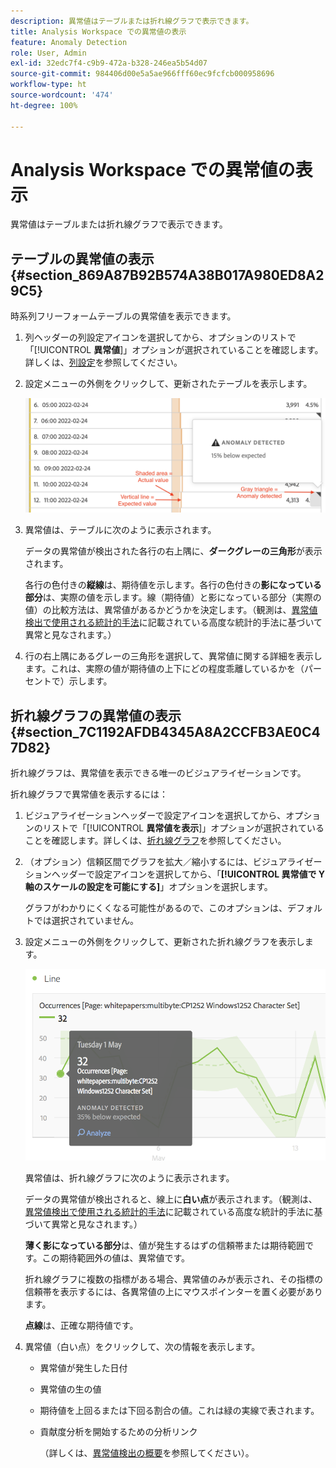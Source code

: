 ```yaml
---
description: 異常値はテーブルまたは折れ線グラフで表示できます。
title: Analysis Workspace での異常値の表示
feature: Anomaly Detection
role: User, Admin
exl-id: 32edc7f4-c9b9-472a-b328-246ea5b54d07
source-git-commit: 984406d00e5a5ae966fff60ec9fcfcb000958696
workflow-type: ht
source-wordcount: '474'
ht-degree: 100%

---
```


# Analysis Workspace での異常値の表示

異常値はテーブルまたは折れ線グラフで表示できます。

## テーブルの異常値の表示 {#section_869A87B92B574A38B017A980ED8A29C5}

時系列フリーフォームテーブルの異常値を表示できます。

1. 列ヘッダーの列設定アイコンを選択してから、オプションのリストで「[!UICONTROL **異常値**]」オプションが選択されていることを確認します。詳しくは、[列設定](/help/analyze/analysis-workspace/visualizations/freeform-table/column-row-settings/column-settings.md)を参照してください。

1. 設定メニューの外側をクリックして、更新されたテーブルを表示します。

   ![](assets/anomaly_detected.png)

1. 異常値は、テーブルに次のように表示されます。

   データの異常値が検出された各行の右上隅に、**ダークグレーの三角形**&#x200B;が表示されます。

   各行の色付きの&#x200B;**縦線**&#x200B;は、期待値を示します。各行の色付きの&#x200B;**影になっている部分**&#x200B;は、実際の値を示します。線（期待値）と影になっている部分（実際の値）の比較方法は、異常値があるかどうかを決定します。（観測は、[異常値検出で使用される統計的手法](/help/analyze/analysis-workspace/c-anomaly-detection/statistics-anomaly-detection.md)に記載されている高度な統計的手法に基づいて異常と見なされます。）

1. 行の右上隅にあるグレーの三角形を選択して、異常値に関する詳細を表示します。これは、実際の値が期待値の上下にどの程度乖離しているかを（パーセントで）示します。

## 折れ線グラフの異常値の表示 {#section_7C1192AFDB4345A8A2CCFB3AE0C47D82}

折れ線グラフは、異常値を表示できる唯一のビジュアライゼーションです。

折れ線グラフで異常値を表示するには：

1. ビジュアライゼーションヘッダーで設定アイコンを選択してから、オプションのリストで「[!UICONTROL **異常値を表示**]」オプションが選択されていることを確認します。詳しくは、[折れ線グラフ](/help/analyze/analysis-workspace/visualizations/line.md)を参照してください。

1. （オプション）信頼区間でグラフを拡大／縮小するには、ビジュアライゼーションヘッダーで設定アイコンを選択してから、「**[!UICONTROL 異常値で Y 軸のスケールの設定を可能にする]**」オプションを選択します。

   グラフがわかりにくくなる可能性があるので、このオプションは、デフォルトでは選択されていません。

1. 設定メニューの外側をクリックして、更新された折れ線グラフを表示します。

   ![](assets/anomaly_linechart.png)

   異常値は、折れ線グラフに次のように表示されます。

   データの異常値が検出されると、線上に&#x200B;**白い点**&#x200B;が表示されます。（観測は、[異常値検出で使用される統計的手法](/help/analyze/analysis-workspace/c-anomaly-detection/statistics-anomaly-detection.md)に記載されている高度な統計的手法に基づいて異常と見なされます。）

   **薄く影になっている部分**&#x200B;は、値が発生するはずの信頼帯または期待範囲です。この期待範囲外の値は、異常値です。

   折れ線グラフに複数の指標がある場合、異常値のみが表示され、その指標の信頼帯を表示するには、各異常値の上にマウスポインターを置く必要があります。

   **点線**&#x200B;は、正確な期待値です。

1. 異常値（白い点）をクリックして、次の情報を表示します。

   * 異常値が発生した日付

   * 異常値の生の値

   * 期待値を上回るまたは下回る割合の値。これは緑の実線で表されます。

   * 貢献度分析を開始するための分析リンク

     （詳しくは、[異常値検出の概要](/help/analyze/analysis-workspace/c-anomaly-detection/anomaly-detection.md)を参照してください）。






